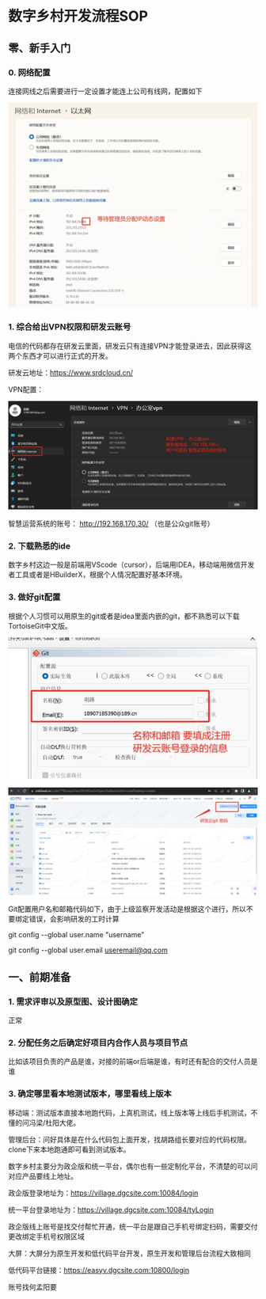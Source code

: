 # **数字乡村开发流程SOP**

## 零、**新手入门**

### 0. **网络配置**

连接网线之后需要进行一定设置才能连上公司有线网，配置如下

![img](images/Untitled/wps9.jpg) 

### 1. **综合给出VPN权限和研发云账号**

电信的代码都存在研发云里面，研发云只有连接VPN才能登录进去，因此获得这两个东西才可以进行正式的开发。

研发云地址：https://www.srdcloud.cn/

VPN配置：

![img](images/Untitled/wps10.jpg) 

智慧运营系统的账号： http://192.168.170.30/ （也是公众git账号）

 

### 2. **下载熟悉的ide**

数字乡村这边一般是前端用VScode（cursor），后端用IDEA，移动端用微信开发者工具或者是HBuilderX，根据个人情况配置好基本环境。

### 3. **做好git配置**

根据个人习惯可以用原生的git或者是idea里面内嵌的git，都不熟悉可以下载TortoiseGit中文版。

![img](images/Untitled/wps11.jpg) 

![img](images/Untitled/wps12.jpg) 

Git配置用户名和邮箱代码如下，由于上级监察开发活动是根据这个进行，所以不要绑定错误，会影响研发的工时计算

git config --global user.name "username"

git config --global user.email useremail@qq.com

## 一、**前期准备**

### 1. **需求评审以及原型图、设计图确定**

正常

### 2. **分配任务之后确定好项目内合作人员与项目节点**

比如该项目负责的产品是谁，对接的前端or后端是谁，有时还有配合的交付人员是谁

### 3. **确定哪里看本地测试版本，哪里看线上版本**

移动端：测试版本直接本地跑代码，上真机测试，线上版本等上线后手机测试，不懂的问冯梁/杜阳大佬。

 

管理后台：问好具体是在什么代码包上面开发，找胡路组长要对应的代码权限。clone下来本地跑通即可看到测试版本。

数字乡村主要分为政企版和统一平台，偶尔也有一些定制化平台，不清楚的可以问对应产品要线上地址。

政企版登录地址为：https://village.dgcsite.com:10084/login

统一平台登录地址为：https://village.dgcsite.com:10084/tyLogin

政企版线上账号是找交付帮忙开通，统一平台是跟自己手机号绑定扫码，需要交付更改绑定手机号权限区域

 

大屏：大屏分为原生开发和低代码平台开发，原生开发和管理后台流程大致相同

低代码平台链接：https://easyv.dgcsite.com:10800/login

账号找何孟阳要